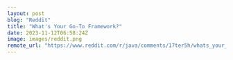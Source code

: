 ```yaml
---
layout: post
blog: "Reddit"
title: "What's Your Go-To Framework?"
date: 2023-11-12T06:58:24Z
image: images/reddit.png
remote_url: "https://www.reddit.com/r/java/comments/17ter5h/whats_your_goto_framework/"
---
```

